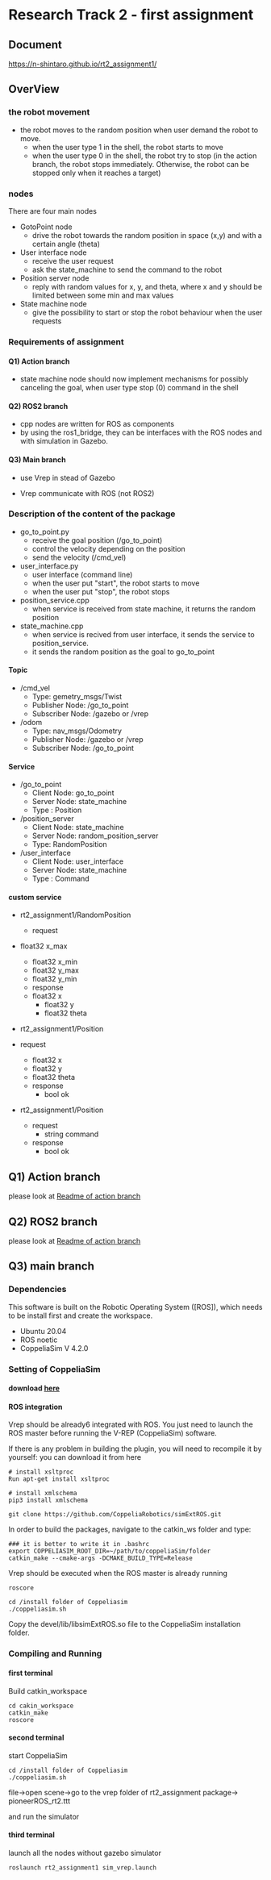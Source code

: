 # Research Track 2 - first assignment 
## Document
https://n-shintaro.github.io/rt2_assignment1/

## OverView

### the robot movement

- the robot moves to the random position when user demand the robot to move.
  - when the user type 1 in the shell, the robot starts to move
  - when the user type 0 in the shell, the robot try to stop (in the action branch, the robot stops immediately. Otherwise, the robot can be stopped only when it reaches a target)

### nodes

There are four main nodes

- GotoPoint node
  - drive the robot towards the random position in space (x,y) and with a certain angle (theta)
- User interface node
  - receive the user request
  - ask the state_machine to send the command to the robot
- Position server node
  - reply with random values for x, y, and theta, where x and y should be limited between some min and max values
- State machine node
  - give the possibility to start or stop the robot behaviour when the user requests



### Requirements of assignment

#### Q1) Action branch

- state machine node should now implement mechanisms for possibly canceling the goal, when user type stop (0) command in the shell



#### Q2) ROS2 branch

- cpp nodes are written for ROS as components
- by using the ros1_bridge, they can be interfaces with the ROS nodes and with simulation in Gazebo.



#### Q3) Main branch

- use Vrep in stead of Gazebo

- Vrep communicate with ROS (not ROS2)

  

### Description of the content of the package

- go_to_point.py
  - receive the goal position (/go_to_point)
  - control the velocity depending on the position
  - send the velocity (/cmd_vel)
- user_interface.py
  - user interface (command line)
  - when the user put "start", the robot starts to move
  - when the user put "stop", the robot stops
- position_service.cpp
  - when service is received from state machine, it returns the random position
- state_machine.cpp
  - when service is recived from user interface, it sends the service to position_service. 
  - it sends the random position as the goal to go_to_point

#### Topic 

- /cmd_vel
  - Type: gemetry_msgs/Twist
  - Publisher Node: /go_to_point
  - Subscriber Node: /gazebo or /vrep
- /odom
  - Type: nav_msgs/Odometry
  - Publisher Node: /gazebo or /vrep
  - Subscriber Node: /go_to_point



#### Service

- /go_to_point
  - Client Node: go_to_point
  - Server Node: state_machine
  - Type : Position
- /position_server
  - Client Node: state_machine
  - Server Node: random_position_server
  - Type:  RandomPosition
- /user_interface
  - Client Node: user_interface
  - Server Node: state_machine
  - Type : Command
  
  



#### custom service

- rt2_assignment1/RandomPosition

  - request
- float32 x_max
    - float32 x_min
    - float32 y_max
    - float32 y_min
  - response
  - float32 x
    - float32 y
    - float32 theta
- rt2_assignment1/Position
- request
    - float32 x
    - float32 y
    - float32 theta
  - response
    - bool ok
- rt2_assignment1/Position
  - request
    - string command
  - response
    - bool ok



## Q1) Action branch

please look at [Readme of action branch](https://github.com/n-shintaro/rt2_assignment1/tree/action)



## Q2) ROS2 branch

please look at [Readme of action branch](https://github.com/n-shintaro/rt2_assignment1/tree/ros2)



## Q3) main branch

### Dependencies

This software is built on the Robotic Operating System ([ROS]), which needs to be install first and create the workspace. 

- Ubuntu 20.04
- ROS noetic
- CoppeliaSim V 4.2.0



### Setting of CoppeliaSim

#### download [here](http://www.coppeliarobotics.com/downloads.html)

#### ROS integration

Vrep should be already6 integrated with ROS. You just need to launch the ROS master before running the V-REP (CoppeliaSim) software. 

If there is any problem in building the plugin, you will need to recompile it by yourself: you
can download it from here

```
# install xsltproc
Run apt-get install xsltproc

# install xmlschema
pip3 install xmlschema

git clone https://github.com/CoppeliaRobotics/simExtROS.git
```



In order to build the packages, navigate to the catkin_ws folder and type:

```
### it is better to write it in .bashrc
export COPPELIASIM_ROOT_DIR=~/path/to/coppeliaSim/folder
catkin_make --cmake-args -DCMAKE_BUILD_TYPE=Release
```

Vrep should be executed when the ROS master is already running

```
roscore
```



```
cd /install folder of Coppeliasim
./coppeliasim.sh
```



Copy the devel/lib/libsimExtROS.so file to the CoppeliaSim installation folder.



### Compiling and Running

#### first terminal

Build catkin_workspace

```
cd cakin_workspace
catkin_make
roscore
```



#### second terminal

start CoppeliaSim

```
cd /install folder of Coppeliasim
./coppeliasim.sh
```



file->open scene->go to the vrep folder of rt2_assignment package-> pioneerROS_rt2.ttt

and run the simulator



#### third terminal

launch all the nodes without gazebo simulator

```
roslaunch rt2_assignment1 sim_vrep.launch
```






